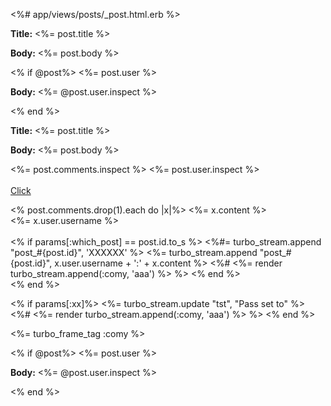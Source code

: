 <%# app/views/posts/_post.html.erb %>



<div id="<%= dom_id post %>">
  <p>
    <strong>Title:</strong>
    <%= post.title %>
  </p>

  <p>
    <strong>Body:</strong>
    <%= post.body %>
  </p>
  <% if @post%>
    <%= post.user %>
  <p>
    <strong>Body:</strong>
    <%= @post.user.inspect %>
  </p> 
  <% end %>

</div>








<div id="<%= dom_id post %>">
<div id="tst_#{post.id}">

</div>
  <p>
    <strong>Title:</strong>
    <%= post.title %>
  </p>

  <p>
    <strong>Body:</strong>
    <%= post.body %>
  </p>
  <%= post.comments.inspect %>
  <%= post.user.inspect %>
<br><br>
<a href="/posts?which_post=<%= post.id %>">Click </a>

<% post.comments.drop(1).each do |x|%>
  <%= x.content %><br>
  <%= x.user.username %><br>
  <br>
<% if params[:which_post] == post.id.to_s %>
<%#= turbo_stream.append "post_#{post.id}", 'XXXXXX' %>
<%= turbo_stream.append "post_#{post.id}", x.user.username + ':' + x.content %>
  <%# <%= render turbo_stream.append(:comy, 'aaa') %> %>
<% end %>  
<% end %>
<div id="tst">

</div>


<% if params[:xx]%>
<%= turbo_stream.update "tst", "Pass set to" %>
  <%# <%= render turbo_stream.append(:comy, 'aaa') %> %>
<% end %>

<%= turbo_frame_tag :comy %>


  <% if @post%>
    <%= post.user %>
  <p>
    <strong>Body:</strong>
    <%= @post.user.inspect %>
  </p> 
  <% end %>

</div>
